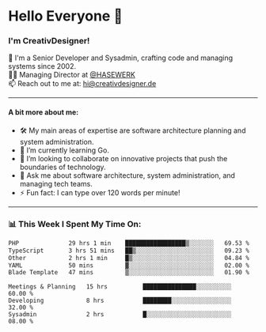 # Hello Everyone 👋

### I'm CreativDesigner!

🔭 I'm a Senior Developer and Sysadmin, crafting code and managing systems since 2002.  
👨‍💼 Managing Director at [@HASEWERK](https://github.com/HASEWERK)  
📫 Reach out to me at: [hi@creativdesigner.de](mailto:hi@creativdesigner.de)  

---

#### A bit more about me:

- 🛠 My main areas of expertise are software architecture planning and system administration.
- 🌱 I’m currently learning Go.
- 👯 I’m looking to collaborate on innovative projects that push the boundaries of technology.
- 💬 Ask me about software architecture, system administration, and managing tech teams.
- ⚡ Fun fact: I can type over 120 words per minute!  

---

### 📊 **This Week I Spent My Time On:**

<!--START_SECTION:waka-->

```txt
PHP              29 hrs 1 min    █████████████████▒░░░░░░░   69.53 %
TypeScript       3 hrs 51 mins   ██▒░░░░░░░░░░░░░░░░░░░░░░   09.23 %
Other            2 hrs 1 min     █▒░░░░░░░░░░░░░░░░░░░░░░░   04.84 %
YAML             50 mins         ▓░░░░░░░░░░░░░░░░░░░░░░░░   02.00 %
Blade Template   47 mins         ▒░░░░░░░░░░░░░░░░░░░░░░░░   01.90 %
```

<!--END_SECTION:waka-->

```text
Meetings & Planning   15 hrs          ███████████████░░░░░░░░░░   60.00 % 
Developing            8 hrs           ████████░░░░░░░░░░░░░░░░░   32.00 % 
Sysadmin              2 hrs           █░░░░░░░░░░░░░░░░░░░░░░░░   08.00 %

